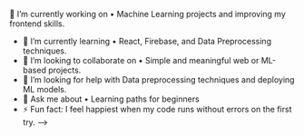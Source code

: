 🔭 I’m currently working on • Machine Learning projects and improving my frontend skills.
- 🌱 I’m currently learning • React, Firebase, and Data Preprocessing techniques.
- 👯 I’m looking to collaborate on • Simple and meaningful web or ML-based projects.
- 🤔 I’m looking for help with Data preprocessing techniques and deploying ML models.
- 💬 Ask me about • Learning paths for beginners
- ⚡ Fun fact: I feel happiest when my code runs without errors on the first try.
–>
